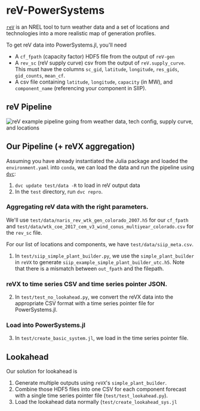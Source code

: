 # reV-PowerSystems

[`reV`](https://github.com/NREL/reV) is an NREL tool to turn weather data and a set of
locations and technologies into a more realistic map of generation profiles.

To get reV data into PowerSystems.jl, you'll need
- A `cf_fpath` (capacity factor) HDF5 file from the output of `reV-gen`
- A `rev_sc` (reV supply curve) csv from the output of `reV.supply_curve`.
This must have the columns `sc_gid`, `latitude`, `longitude`, `res_gids`, `gid_counts`, `mean_cf`.
- A csv file containing `latitude`, `longitude`, `capacity` (in MW), and `component_name` (referencing your component in SIIP).

## reV Pipeline

![reV example pipeline going from weather data, tech config, supply curve, and locations](typical-rev-process.png)
 
## Our Pipeline (+ reVX aggregation)

Assuming you have already instantiated the Julia package and loaded the `environment.yaml` into `conda`,
we can load the data and run the pipeline using [`dvc`](https://github.com/iterative/dvc/):

1. `dvc update test/data -R` to load in reV output data
2. In the `test` directory, run `dvc repro`.

### Aggregating reV data with the right parameters.

We'll use `test/data/naris_rev_wtk_gen_colorado_2007.h5` for our `cf_fpath`
and `test/data/wtk_coe_2017_cem_v3_wind_conus_multiyear_colorado.csv` for the `rev_sc` file.

For our list of locations and components, we have `test/data/siip_meta.csv`.

1. In `test/siip_simple_plant_builder.py`, we use the `simple_plant_builder` in `reVX` to
generate `siip_example_simple_plant_builder_utc.h5`. Note that there is a mismatch between `out_fpath` and the filepath.

### reVX to time series CSV and time series pointer JSON.

2. In `test/test_no_lookahead.py`, we convert the reVX data into the appropriate CSV format with a time series pointer file for PowerSystems.jl.

### Load into PowerSystems.jl

3. In `test/create_basic_system.jl`, we load in the time series pointer file.

## Lookahead

Our solution for lookahead is
1. Generate multiple outputs using `reVX`'s `simple_plant_builder`.
2. Combine those HDF5 files into one CSV for each component forecast with a single time series pointer file (`test/test_lookahead.py`).
3. Load the lookahead data normally (`test/create_lookahead_sys.jl`
